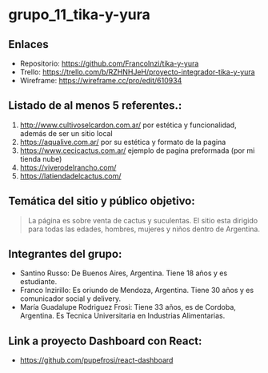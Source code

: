 # grupo_11_tika-y-yura

## Enlaces
* Repositorio: https://github.com/FrancoInzi/tika-y-yura
* Trello: https://trello.com/b/RZHNHJeH/proyecto-integrador-tika-y-yura
* Wireframe: https://wireframe.cc/pro/edit/610934

## Listado de al menos 5 referentes.:
1.  http://www.cultivoselcardon.com.ar/ por estética y funcionalidad, además de ser un sitio local
2.  https://aqualive.com.ar/ por su estética y formato de la pagina
3.  https://www.cecicactus.com.ar/ ejemplo de pagina preformada (por mi tienda nube)
4.  https://viverodelrancho.com/
5.  https://latiendadelcactus.com/

## Temática del sitio y público objetivo:

> La página es sobre venta de cactus y suculentas. El sitio esta dirigido para todas las edades, hombres, mujeres y niños dentro de Argentina.

## Integrantes del grupo:
 
*   Santino Russo: De Buenos Aires, Argentina. Tiene 18 años y es estudiante.
*   Franco Inzirillo: Es oriundo de Mendoza, Argentina. Tiene 30 años y es comunicador social y delivery.
*   María Guadalupe Rodriguez Frosi: Tiene 33 años, es de Cordoba, Argentina. Es Tecnica Universitaria en Industrias Alimentarias.

## Link a proyecto Dashboard con React:

* https://github.com/pupefrosi/react-dashboard
